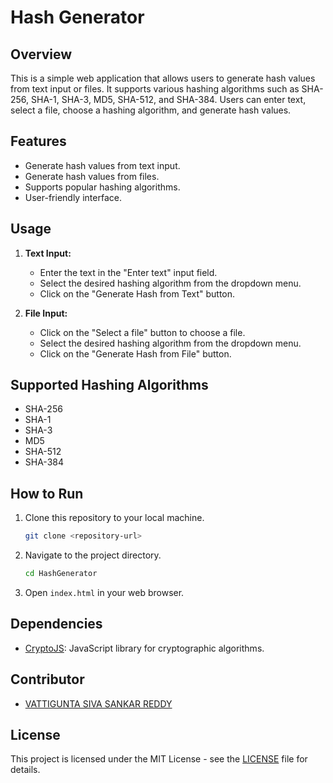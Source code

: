 # Hash Generator

## Overview

This is a simple web application that allows users to generate hash values from text input or files. It supports various hashing algorithms such as SHA-256, SHA-1, SHA-3, MD5, SHA-512, and SHA-384. Users can enter text, select a file, choose a hashing algorithm, and generate hash values.

## Features

- Generate hash values from text input.
- Generate hash values from files.
- Supports popular hashing algorithms.
- User-friendly interface.

## Usage

1. **Text Input:**
    - Enter the text in the "Enter text" input field.
    - Select the desired hashing algorithm from the dropdown menu.
    - Click on the "Generate Hash from Text" button.
  
2. **File Input:**
    - Click on the "Select a file" button to choose a file.
    - Select the desired hashing algorithm from the dropdown menu.
    - Click on the "Generate Hash from File" button.

## Supported Hashing Algorithms

- SHA-256
- SHA-1
- SHA-3
- MD5
- SHA-512
- SHA-384

## How to Run

1. Clone this repository to your local machine.
   ```bash
   git clone <repository-url>
   ```

2. Navigate to the project directory.
   ```bash
   cd HashGenerator
   ```

3. Open `index.html` in your web browser.

## Dependencies

- [CryptoJS](https://cryptojs.gitbook.io/docs/): JavaScript library for cryptographic algorithms.

## Contributor

- [VATTIGUNTA SIVA SANKAR REDDY ]([https://github.com/sivasankarreddyvattigunta]) 


## License

This project is licensed under the MIT License - see the [LICENSE](LICENSE) file for details.
